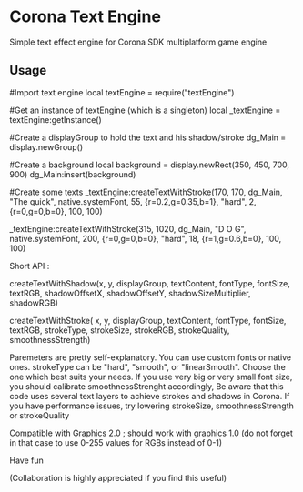 Corona Text Engine
==================

Simple text effect engine for Corona SDK multiplatform game engine


## Usage

#Import text engine
local textEngine = require("textEngine")

#Get an instance of textEngine (which is a singleton)
local _textEngine = textEngine:getInstance()

#Create a displayGroup to hold the text and his shadow/stroke
dg_Main = display.newGroup()

#Create a background
local background = display.newRect(350, 450, 700, 900)
dg_Main:insert(background)

#Create some texts
_textEngine:createTextWithStroke(170, 170, dg_Main, "The quick", native.systemFont, 55, {r=0.2,g=0.35,b=1}, "hard", 2, {r=0,g=0,b=0}, 100, 100)


_textEngine:createTextWithStroke(315, 1020, dg_Main, "D O G", native.systemFont, 200, {r=0,g=0,b=0}, "hard", 18, {r=1,g=0.6,b=0}, 100, 100)


Short API :

createTextWithShadow(x, y, displayGroup, textContent, fontType, fontSize, textRGB, shadowOffsetX, shadowOffsetY, shadowSizeMultiplier, shadowRGB)

createTextWithStroke( x, y, displayGroup, textContent, fontType, fontSize, textRGB, strokeType, strokeSize, strokeRGB, strokeQuality, smoothnessStrength)

Paremeters are pretty self-explanatory. You can use custom fonts or native ones. strokeType can be "hard", "smooth", or "linearSmooth". Choose the one which best suits your needs. 
If you use very big or very small font size, you should calibrate smoothnessStrenght accordingly,
Be aware that this code uses several text layers to achieve strokes and shadows in Corona. If you have performance issues, try lowering strokeSize, smoothnessStrength or strokeQuality


Compatible with Graphics 2.0 ; should work with graphics 1.0 (do not forget in that case to use 0-255 values for RGBs instead of 0-1)

Have fun

(Collaboration is highly appreciated if you find this useful)
